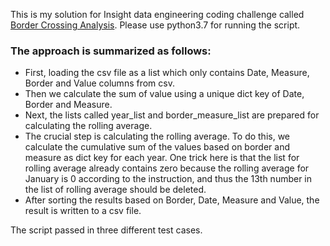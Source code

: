 This is my solution for Insight data engineering coding challenge called [Border Crossing Analysis](https://github.com/InsightDataScience/border-crossing-analysis). 
Please use python3.7 for running the script.

### The approach is summarized as follows:
* First, loading the csv file as a list which only contains Date, Measure, Border and Value columns from csv. 
* Then we calculate the sum of value using a unique dict key of Date, Border and Measure.
* Next, the lists called year_list and border_measure_list are prepared for calculating the rolling average.
* The crucial step is calculating the rolling average. To do this, we calculate the cumulative sum of the values based on border and measure as dict key for each year. One trick here is that the list for rolling average already contains zero because the rolling average for January is 0 according to the instruction, and thus the 13th number in the list of rolling average should be deleted.
* After sorting the results based on Border, Date, Measure and Value, the result is written to a csv file.  

The script passed in three different test cases.
